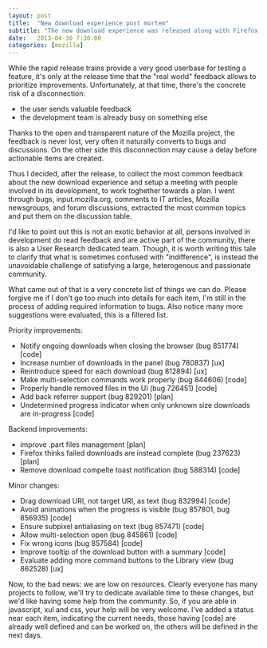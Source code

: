 ```yaml
---
layout: post
title:  "New download experience post mortem"
subtitle: "The new download experience was released along with Firefox 20, just one month ago."
date:   2013-04-30 7:30:00
categories: [mozilla]
---
```


While the rapid release trains provide a very good userbase for testing a feature, it's only at the release time that the "real world" feedback allows to prioritize improvements.
Unfortunately, at that time, there's the concrete risk of a disconnection:

* the user sends valuable feedback
* the development team is already busy on something else

Thanks to the open and transparent nature of the Mozilla project, the feedback is never lost, very often it naturally converts to bugs and discussions. On the other side this disconnection may cause a delay before actionable items are created.

Thus I decided, after the release, to collect the most common feedback about the new download experience and setup a meeting with people involved in its development, to work toghether towards a plan.
I went through bugs, input.mozilla.org, comments to IT articles, Mozilla newsgroups, and forum discussions, extracted the most common topics and put them on the discussion table.

I'd like to point out this is not an exotic behavior at all, persons involved in development do read feedback and are active part of the community, there is also a User Research dedicated team. Though, it is worth writing this tale to clarify that what is sometimes confused with "indifference", is instead the unavoidable challenge of satisfying a large, heterogenous and passionate community.

What came out of that is a very concrete list of things we can do. Please forgive me if I don't go too much into details for each item, I'm still in the process of adding required information to bugs. Also notice many more suggestions were evaluated, this is a filtered list.

Priority improvements:

* Notify ongoing downloads when closing the browser (bug 851774) [code]
* Increase number of downloads in the panel (bug 780837) [ux]
* Reintroduce speed for each download (bug 812894) [ux]
* Make multi-selection commands work properly (bug 844606) [code]
* Properly handle removed files in the UI (bug 726451) [code]
* Add back referrer support  (bug 829201) [plan]
* Undetermined progress indicator when only unknown size downloads are in-progress [code]

Backend improvements:

* improve .part files management [plan]
* Firefox thinks failed downloads are instead complete (bug 237623) [plan]
* Remove download compelte toast notification (bug 588314) [code]

Minor changes:

* Drag download URI, not target URI, as text (bug 832994) [code]
* Avoid animations when the progress is visible (bug 857801, bug 856935) [code]
* Ensure subpixel antialiasing on text (bug 857471) [code]
* Allow multi-selection open (bug 845861) [code]
* Fix wrong icons (bug 857584) [code]
* Improve tooltip of the download button with a summary [code]
* Evaluate adding more command buttons to the Library view (bug 862528) [ux]

Now, to the bad news: we are low on resources.  Clearly everyone has many projects to follow, we'll try to dedicate available time to these changes, but we'd like having some help from the community.
So, if you are able in javascript, xul and css, your help will be very welcome.  I've added a status near each item, indicating the current needs, those having [code] are already well defined and can be worked on, the others will be defined in the next days.
